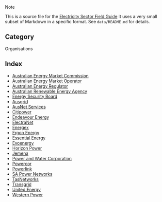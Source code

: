 > [!NOTE] 
> This is a source file for the [Electricity Sector Field Guide](https://grahamlea.github.io/Electricity-Sector-Field-Guide/)
> It uses a very small subset of Markdown in a specific format.
> See `data/README.md` for details.

## Category
Organisations

## Index
- [Australian Energy Market Commission](Australian_Energy_Market_Commission.md)
- [Australian Energy Market Operator](Australian_Energy_Market_Operator.md)
- [Australian Energy Regulator](Australian_Energy_Regulator.md)
- [Australian Renewable Energy Agency](Australian_Renewable_Energy_Agency.md)
- [Energy Security Board](Energy_Security_Board.md)
- [Ausgrid](Ausgrid.md)
- [AusNet Services](AusNet_Services.md)
- [Citipower](Citipower.md)
- [Endeavour Energy](Endeavour_Energy.md)
- [ElectraNet](ElectraNet.md)
- [Energex](Energex.md)
- [Ergon Energy](Ergon_Energy.md)
- [Essential Energy](Essential_Energy.md)
- [Evoenergy](Evoenergy.md)
- [Horizon Power](Horizon_Power.md)
- [Jemena](Jemena.md)
- [Power and Water Corporation](Power_and_Water_Corporation.md)
- [Powercor](Powercor.md)
- [Powerlink](Powerlink.md)
- [SA Power Networks](SA_Power_Networks.md)
- [TasNetworks](TasNetworks.md)
- [Transgrid](Transgrid.md)
- [United Energy](United_Energy.md)
- [Western Power](Western_Power.md)
